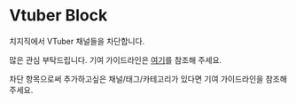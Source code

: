 # Vtuber Block

치지직에서 VTuber 채널들을 차단합니다.

많은 관심 부탁드립니다. 기여 가이드라인은 [여기](https://github.com/Oein/VTuberBlocker/blob/main/CONTRIBUTING.md)를 참조해 주세요.

차단 항목으로써 추가하고싶은 채널/태그/카테고리가 있다면 기여 가이드라인을 참조해주세요.

